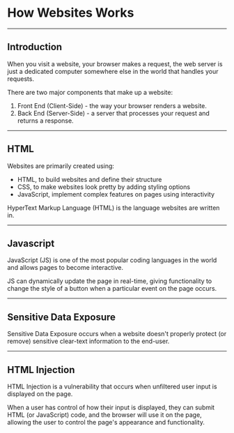 # **How Websites Work**s

---

## **Introduction**

When you visit a website, your browser  makes a request, the web server is just a dedicated computer somewhere else in the world that handles your requests.

There are two major components that make up a website:

1. Front End (Client-Side) - the way your browser renders a website.
2. Back End (Server-Side) - a server that processes your request and returns a response.

---

## **HTML**

Websites are primarily created using:

- HTML, to build websites and define their structure
- CSS, to make websites look pretty by adding styling options
- JavaScript, implement complex features on pages using interactivity

HyperText Markup Language (HTML) is the language websites are written in.

---

## **Javascript**

JavaScript (JS) is one of the most popular coding languages in the world and allows pages to become interactive.

JS can dynamically update the page in real-time, giving functionality to change the style of a button when a particular event on the page occurs.

---

## **Sensitive Data Exposure**

Sensitive Data Exposure occurs when a website doesn't properly protect (or remove) sensitive clear-text information to the end-user.

---

## **HTML Injection**

HTML Injection is a vulnerability that occurs when unfiltered user input is displayed on the page.

When a user has control of how their input is displayed, they can submit HTML (or JavaScript) code, and the browser will use it on the page, allowing the user to control the page's appearance and functionality.
